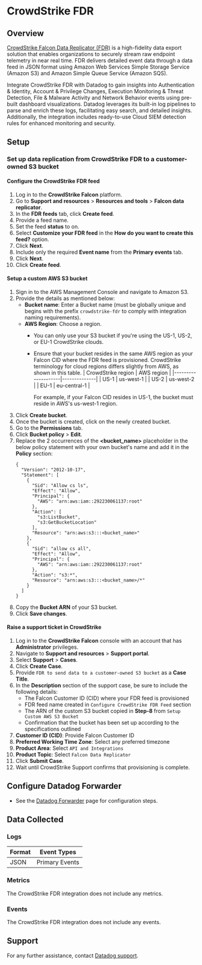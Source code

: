 # CrowdStrike FDR

## Overview

[CrowdStrike Falcon Data Replicator (FDR)][1] is a high-fidelity data export solution that enables organizations to securely stream raw endpoint telemetry in near real time. FDR delivers detailed event data through a data feed in JSON format using Amazon Web Services Simple Storage Service (Amazon S3) and Amazon Simple Queue Service (Amazon SQS).

Integrate CrowdStrike FDR with Datadog to gain insights into Authentication & Identity, Account & Privilege Changes, Execution Monitoring & Threat Detection, File & Malware Activity and Network Behavior events using pre-built dashboard visualizations. Datadog leverages its built-in log pipelines to parse and enrich these logs, facilitating easy search, and detailed insights. Additionally, the integration includes ready-to-use Cloud SIEM detection rules for enhanced monitoring and security.

## Setup

### Set up data replication from CrowdStrike FDR to a customer-owned S3 bucket

#### Configure the CrowdStrike FDR feed
1. Log in to the **CrowdStrike Falcon** platform.
2. Go to **Support and resources** > **Resources and tools** > **Falcon data replicator**.
3. In the **FDR feeds** tab, click **Create feed**.
4. Provide a feed name.
5. Set the feed **status** to on.
6. Select **Customize your FDR feed** in the **How do you want to create this feed?** option.
7. Click **Next**.
8. Include only the required **Event name** from the **Primary events** tab.
9. Click **Next**.
10. Click **Create feed**.

#### Setup a custom AWS S3 bucket
1. Sign in to the AWS Management Console and navigate to Amazon S3.
2. Provide the details as mentioned below:
   - **Bucket name**: Enter a Bucket name (must be globally unique and begins with the prefix `crowdstrike-fdr` to comply with integration naming requirements).
   - **AWS Region**: Choose a region.
      - You can only use your S3 bucket if you're using the US-1, US-2, or EU-1 CrowdStrike clouds.
      - Ensure that your bucket resides in the same AWS region as your Falcon CID where the FDR feed is provisioned.
        CrowdStrike terminology for cloud regions differs slightly from AWS, as shown in this table.
        | CrowdStrike region | AWS region   |
        |--------------------|--------------|
        | US-1               | us-west-1    |
        | US-2               | us-west-2    |
        | EU-1               | eu-central-1 |

        For example, if your Falcon CID resides in US-1, the bucket must reside in AWS's us-west-1 region.
3. Click **Create bucket**.
4. Once the bucket is created, click on the newly created bucket.
5. Go to the **Permissions** tab.
6. Click **Bucket policy** > **Edit**.
7. Replace the 2 occurrences of the **<bucket_name>** placeholder in the below policy statement with your own bucket's name and add it in the **Policy** section: 
    ```
    {
      "Version": "2012-10-17",
      "Statement": [
        {
          "Sid": "Allow cs ls",
          "Effect": "Allow",
          "Principal": {
            "AWS": "arn:aws:iam::292230061137:root"
          },
          "Action": [
            "s3:ListBucket",
            "s3:GetBucketLocation"
          ],
          "Resource": "arn:aws:s3:::<bucket_name>"
        },
        {
          "Sid": "allow cs all",
          "Effect": "Allow",
          "Principal": {
            "AWS": "arn:aws:iam::292230061137:root"
          },
          "Action": "s3:*",
          "Resource": "arn:aws:s3:::<bucket_name>/*"
        }
      ]
    }
    ```
8. Copy the **Bucket ARN** of your S3 bucket.
9. Click **Save changes**.

#### Raise a support ticket in CrowdStrike
1. Log in to the **CrowdStrike Falcon** console with an account that has **Administrator** privileges.
2. Navigate to **Support and resources** > **Support portal**.
3. Select **Support** > **Cases**.
4. Click **Create Case**.
5. Provide `FDR to send data to a customer-owned S3 bucket` as a **Case Title**.
6. In the **Description** section of the support case, be sure to include the following details:
    - The Falcon Customer ID (CID) where your FDR feed is provisioned
    - FDR feed name created in `Configure CrowdStrike FDR Feed` section
    - The ARN of the custom S3 bucket copied in **Step-8** from `Setup Custom AWS S3 Bucket`
    - Confirmation that the bucket has been set up according to the specifications outlined
7. **Customer ID (CID)**: Provide Falcon Customer ID
8. **Preferred Working Time Zone**: Select any preferred timezone
9. **Product Area**: Select `API and Integrations`
10. **Product Topic**: Select `Falcon Data Replicator`
11. Click **Submit Case**.
12. Wait until CrowdStrike Support confirms that provisioning is complete.

## Configure Datadog Forwarder

- See the [Datadog Forwarder][2] page for configuration steps.

## Data Collected

### Logs

| Format | Event Types |
| ------ | ----------- |
| JSON   | Primary Events |

### Metrics

The CrowdStrike FDR integration does not include any metrics.

### Events

The CrowdStrike FDR integration does not include any events.

## Support

For any further assistance, contact [Datadog support][3].

[1]: https://www.crowdstrike.com/en-us/resources/data-sheets/falcon-data-replicator/
[2]: https://docs.datadoghq.com/logs/guide/forwarder/?tab=cloudformation
[3]: https://docs.datadoghq.com/help/
[4]: https://github.com/CrowdStrike/FDR